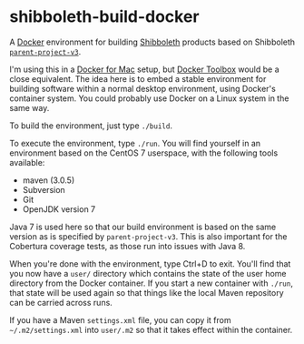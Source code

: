 # shibboleth-build-docker

A [Docker][] environment for building [Shibboleth][] products
based on Shibboleth
[`parent-project-v3`](http://git.shibboleth.net/view/?p=java-parent-project-v3.git).

I'm using this in a [Docker for Mac][] setup, but [Docker Toolbox][] would
be a close equivalent. The idea here is to embed a stable environment for
building software within a normal desktop environment, using Docker's
container system. You could probably use Docker on a Linux system in the same
way.

To build the environment, just type `./build`.

To execute the environment, type `./run`. You will find yourself in an
environment based on the CentOS 7 userspace, with the following tools available:

* maven (3.0.5)
* Subversion
* Git
* OpenJDK version 7

Java 7 is used here so that our build environment is based on the same version
as is specified by `parent-project-v3`. This is also important for the Cobertura
coverage tests, as those run into issues with Java 8.

When you're done with the environment, type Ctrl+D to exit. You'll find that
you now have a `user/` directory which contains the state of the user home
directory from the Docker container. If you start a new container with `./run`,
that state will be used again so that things like the local Maven repository
can be carried across runs.

If you have a Maven `settings.xml` file, you can copy it from
`~/.m2/settings.xml` into `user/.m2` so that it
takes effect within the container.

[Docker]: https://www.docker.com
[Docker for Mac]: https://blog.docker.com/2016/03/docker-for-mac-windows-beta/
[Docker Toolbox]: https://www.docker.com/products/docker-toolbox
[Shibboleth]: https://shibboleth.net
